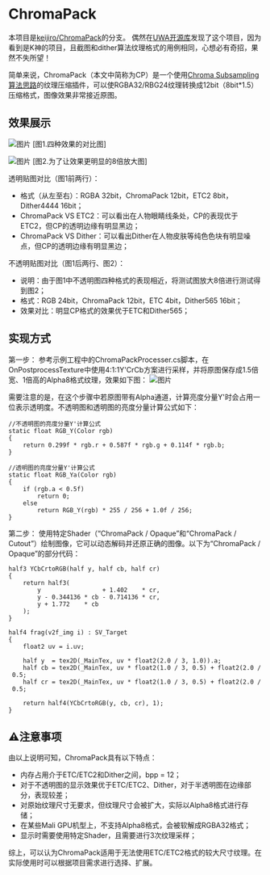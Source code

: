 # ChromaPack

本项目是[keijiro/ChromaPack](https://github.com/keijiro/ChromaPack)的分支。
偶然在[UWA开源库](https://lab.uwa4d.com/)发现了这个项目，因为看到是K神的项目，且截图和dither算法纹理格式的用例相同，心想必有奇招，果然不失所望！

简单来说，ChromaPack（本文中简称为CP）是一个使用[Chroma Subsampling算法思路](https://en.wikipedia.org/wiki/Chroma_subsampling)的纹理压缩插件，可以使RGBA32/RBG24纹理转换成12bit（8bit*1.5）压缩格式，图像效果非常接近原图。

## 效果展示
![图片](https://github.com/uwaGOT/ChromaPack/blob/master/uwa-testimage/effect1.png)
[图1.四种效果的对比图]

![图片](https://github.com/uwaGOT/ChromaPack/blob/master/uwa-testimage/effect2.png)
[图2.为了让效果更明显的8倍放大图]

透明贴图对比（图1前两行）：
* 格式（从左至右）：RGBA 32bit，ChromaPack 12bit，ETC2 8bit，Dither4444 16bit；
* ChromaPack VS ETC2：可以看出在人物眼睛线条处，CP的表现优于ETC2，但CP的透明边缘有明显黑边；
* ChromaPack VS Dither：可以看出Dither在人物皮肤等纯色色块有明显噪点，但CP的透明边缘有明显黑边；

不透明贴图对比（图1后两行、图2）：
* 说明：由于图1中不透明图四种格式的表现相近，将测试图放大8倍进行测试得到图2；
* 格式：RGB 24bit，ChromaPack 12bit，ETC 4bit，Dither565 16bit；
* 效果对比：明显CP格式的效果优于ETC和Dither565；

## 实现方式
第一步：
参考示例工程中的ChromaPackProcesser.cs脚本，在OnPostprocessTexture中使用4:1:1Y'CrCb方案进行采样，并将原图保存成1.5倍宽、1倍高的Alpha8格式纹理，效果如下图：
![图片](https://github.com/uwaGOT/ChromaPack/blob/master/uwa-testimage/effect3.png)

需要注意的是，在这个步骤中若原图带有Alpha通道，计算亮度分量Y'时会占用一位表示透明度。不透明图和透明图的亮度分量计算公式如下：
```
//不透明图的亮度分量Y'计算公式
static float RGB_Y(Color rgb)
{
    return 0.299f * rgb.r + 0.587f * rgb.g + 0.114f * rgb.b;
}
    
//透明图的亮度分量Y'计算公式
static float RGB_Ya(Color rgb)
{
    if (rgb.a < 0.5f)
        return 0;
    else
        return RGB_Y(rgb) * 255 / 256 + 1.0f / 256;
}
```

第二步：
使用特定Shader（“ChromaPack / Opaque”和“ChromaPack / Cutout”）绘制图像，它可以动态解码并还原正确的图像。以下为“ChromaPack / Opaque”的部分代码：
```
half3 YCbCrtoRGB(half y, half cb, half cr)
{
    return half3(
        y                 + 1.402    * cr,
        y - 0.344136 * cb - 0.714136 * cr,
        y + 1.772    * cb
    );
}

half4 frag(v2f_img i) : SV_Target 
{
    float2 uv = i.uv;

    half y  = tex2D(_MainTex, uv * float2(2.0 / 3, 1.0)).a;
    half cb = tex2D(_MainTex, uv * float2(1.0 / 3, 0.5) + float2(2.0 / 3, 0.5)).a - 0.5;
    half cr = tex2D(_MainTex, uv * float2(1.0 / 3, 0.5) + float2(2.0 / 3, 0.0)).a - 0.5;

    return half4(YCbCrtoRGB(y, cb, cr), 1);
}
```
## ⚠️注意事项
由以上说明可知，ChromaPack具有以下特点：
* 内存占用介于ETC/ETC2和Dither之间，bpp = 12；
* 对于不透明图的显示效果优于ETC/ETC2、Dither，对于半透明图在边缘部分，表现较差；
* 对原始纹理尺寸无要求，但纹理尺寸会被扩大，实际以Alpha8格式进行存储；
* 在某些Mali GPU机型上，不支持Alpha8格式，会被软解成RGBA32格式；
* 显示时需要使用特定Shader，且需要进行3次纹理采样；

综上，可以认为ChromaPack适用于无法使用ETC/ETC2格式的较大尺寸纹理。在实际使用时可以根据项目需求进行选择、扩展。




